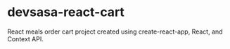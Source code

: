 # devsasa-react-cart

React meals order cart project created using create-react-app, React, and Context API.
